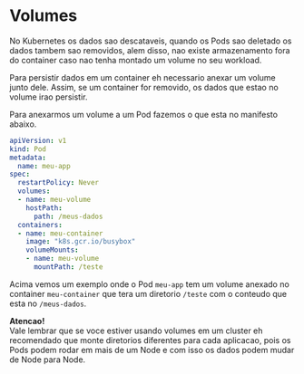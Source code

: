 # Volumes
No Kubernetes os dados sao descataveis, quando os Pods sao deletado os dados tambem sao removidos, alem disso, nao existe armazenamento fora do container caso nao tenha montado um volume no seu workload.  
  
Para persistir dados em um container eh necessario anexar um volume junto dele. Assim, se um container for removido, os dados que estao no volume irao persistir.  
  
Para anexarmos um volume a um Pod fazemos o que esta  no manifesto abaixo.  
```yaml 
apiVersion: v1
kind: Pod
metadata:
  name: meu-app
spec:
  restartPolicy: Never
  volumes:
  - name: meu-volume
    hostPath:
      path: /meus-dados
  containers:
  - name: meu-container
    image: "k8s.gcr.io/busybox"
    volumeMounts:
    - name: meu-volume
      mountPath: /teste
```  
Acima vemos um exemplo onde o Pod `meu-app` tem um volume anexado no container `meu-container` que tera um diretorio `/teste` com o conteudo que esta no `/meus-dados`.  
  
**Atencao!**  
Vale lembrar que se voce estiver usando volumes em um cluster eh recomendado que monte diretorios diferentes para cada aplicacao, pois os Pods podem rodar em mais de um Node e com isso os dados podem mudar de Node para Node. 